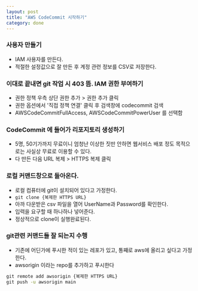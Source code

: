 ```yaml
---
layout: post
title: "AWS CodeCommit 시작하기"
category: done
---
```


### 사용자 만들기
- IAM 사용자를 만든다.
- 적절한 설정값으로 잘 만든 후 계정 관련 정보를 CSV로 저장한다.

### 이대로 끝내면 git 작업 시 403 뜸. IAM 권한 부여하기
- 권한 정책 우측 상단 권한 추가 > 권한 추가 클릭
- 권한 옵션에서 '직접 정책 연결' 클릭 후 검색창에 codecommit 검색
- AWSCodeCommitFullAccess, AWSCodeCommitPowerUser 를 선택함

### CodeCommit 에 들어가 리포지토리 생성하기
- 5명, 50기가까지 무료이니 엄청난 이상한 짓만 안하면 웹서비스 배포 정도 목적으로는 사실상 무료로 이용할 수 있다.
- 다 만든 다음 URL 복제 > HTTPS 복제 클릭

### 로컬 커맨드창으로 돌아온다.
- 로컬 컴퓨터에 git이 설치되어 있다고 가정한다.
- `git clone {복제한 HTTPS URL}`
- 아까 다운받은 csv 파일을 열어 UserName과 Password를 확인한다.
- 입력을 요구할 때 하나하나 넣어준다.
- 정상적으로 clone이 실행완료된다.

### git관련 커맨드들 잘 되는지 수행
- 기존에 어딘가에 푸시한 적이 있는 레포가 있고, 통쨰로 aws에 올리고 싶다고 가정한다.
- awsorigin 이라는 repo를 추가하고 푸시한다
```cmd
git remote add awsorigin {복제한 HTTPS URL}
git push -u awsorigin main
```